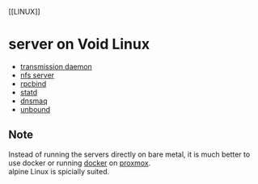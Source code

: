 [[LINUX]]
# server on Void Linux

* [transmission daemon](transmission-daemon)
* [nfs server](nfs-server)
* [rpcbind](nfs-server)
* [statd](nfs-server)
* [dnsmaq](dnsmaq)
* [unbound](unbound)

## Note  
Instead of running the servers directly on bare metal, it is much better to use 
docker or running [docker](docker.md) on [proxmox](proxmox.md).  
alpine Linux is spicially suited.
